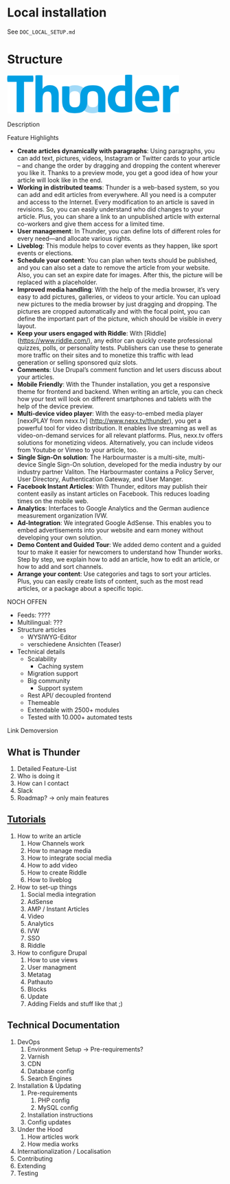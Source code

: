 # Local installation
See `DOC_LOCAL_SETUP.md`


# Structure

<img src="assets/logos/Thunder.svg" alt="Thunder Logo" width="400" />

Description

Feature Highlights

* **Create articles dynamically with paragraphs**: Using paragraphs, you can add text, pictures, videos, Instagram or Twitter cards to your article – and change the order by dragging and dropping the content wherever you like it. Thanks to a preview mode, you get a good idea of how your article will look like in the end.
* **Working in distributed teams**: Thunder is a web-based system, so you can add and edit articles from everywhere. All you need is a computer and access to the Internet. Every modification to an article is saved in revisions. So, you can easily understand who did changes to your article. Plus, you can share a link to an unpublished article with external co-workers and give them access for a limited time. 
* **User management**: In Thunder, you can define lots of different roles for every need—and allocate various rights.
* **Liveblog**: This module helps to cover events as they happen, like sport events or elections.
* **Schedule your content**: You can plan when texts should be published, and you can also set a date to remove the article from your website. Also, you can set an expire date for images. After this, the picture will be replaced with a placeholder.
* **Improved media handling**: With the help of the media browser, it’s very easy to add pictures, galleries, or videos to your article. You can upload new pictures to the media browser by just dragging and dropping. The pictures are cropped automatically and with the focal point, you can define the important part of the picture, which should be visible in every layout.
* **Keep your users engaged with Riddle**: With [Riddle] (https://www.riddle.com/), any editor can quickly create professional quizzes, polls, or personality tests. Publishers can use these to generate more traffic on their sites and to monetize this traffic with lead generation or selling sponsored quiz slots. 
* **Comments**: Use Drupal’s comment function and let users discuss about your articles.
* **Mobile Friendly**: With the Thunder installation, you get a responsive theme for frontend and backend. When writing an article, you can check how your text will look on different smartphones and tablets with the help of the device preview.
* **Multi-device video player**: With the easy-to-embed media player [nexxPLAY from nexx.tv] (http://www.nexx.tv/thunder), you get a powerful tool for video distribution. It enables live streaming as well as video-on-demand services for all relevant platforms. Plus, nexx.tv offers solutions for monetizing videos. Alternatively, you can include videos from Youtube or Vimeo to your article, too.
* **Single Sign-On solution**: The Harbourmaster is a multi-site, multi-device Single Sign-On solution, developed for the media industry by our industry partner Valiton. The Harbourmaster contains a Policy Server, User Directory, Authentication Gateway, and User Manger.
* **Facebook Instant Articles**: With Thunder, editors may publish their content easily as instant articles on Facebook. This reduces loading times on the mobile web.
* **Analytics**: Interfaces to Google Analytics and the German audience measurement organization IVW.
* **Ad-Integration**: We integrated Google AdSense. This enables you to embed advertisements into your website and earn money without developing your own solution.
* **Demo Content and Guided Tour**: We added demo content and a guided tour to make it easier for newcomers to understand how Thunder works. Step by step, we explain how to add an article, how to edit an article, or how to add and sort channels. 
* **Arrange your content**: Use categories and tags to sort your articles. Plus, you can easily create lists of content, such as the most read articles, or a package about a specific topic.

NOCH OFFEN
* Feeds: ????
* Multilingual: ???
* Structure articles
  * WYSIWYG-Editor
  * verschiedene Ansichten (Teaser)
* Technical details
  * Scalability
    * Caching system
  * Migration support
  * Big community
    * Support system
  * Rest API/ decoupled frontend
  * Themeable
  * Extendable with 2500+ modules
  * Tested with 10.000+ automated tests

Link Demoversion

## What is Thunder
1. Detailed Feature-List
2. Who is doing it
3. How can I contact
4. Slack
5. Roadmap? -> only main features

## [Tutorials](tutorials)
1. How to write an article
    1. How Channels work
    2. How to manage media
    3. How to integrate social media
    4. How to add video
    5. How to create Riddle
    6. How to liveblog
2. How to set-up things
    1. Social media integration
    2. AdSense
    3. AMP / Instant Articles
    4. Video
    5. Analytics
    6. IVW
    7. SSO
    8. Riddle
3. How to configure Drupal
    1. How to use views
    2. User managment
    3. Metatag
    4. Pathauto
    5. Blocks
    6. Update
    7. Adding Fields and stuff like that ;)

## Technical Documentation
1. DevOps
    1. Environment Setup -> Pre-requirements?
    2. Varnish
    3. CDN
    4. Database config
    5. Search Engines
2. Installation & Updating
    1. Pre-requirements
        1. PHP config
        2. MySQL config
    2. Installation instructions
    3. Config updates
4. Under the Hood
    1. How articles work
    2. How media works
5. Internationalization / Localisation
6. Contributing
7. Extending
8. Testing
